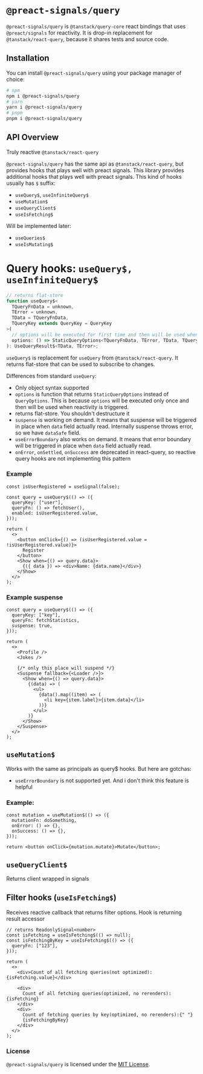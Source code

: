 # `@preact-signals/query`

`@preact-signals/query` is `@tanstack/query-core` react bindings that uses `@preact/signals` for reactivity. It is drop-in replacement for `@tanstack/react-query`, because it shares tests and source code.

## Installation

You can install `@preact-signals/query` using your package manager of choice:

```bash
# npm
npm i @preact-signals/query
# yarn
yarn i @preact-signals/query
# pnpm
pnpm i @preact-signals/query
```

## API Overview

Truly reactive `@tanstack/react-query`

`@preact-signals/query` has the same api as `@tanstack/react-query`, but provides hooks that plays well with preact signals. This library provides additional hooks that plays well with preact signals. This kind of hooks usually has `$` suffix:

- `useQuery$`, `useInfiniteQuery$`
- `useMutation$`
- `useQueryClient$`
- `useIsFetching$`

Will be implemented later:

- `useQueries$`
- `useIsMutating$`

# Query hooks: `useQuery$, useInfiniteQuery$`

```ts
// returns flat-store
function useQuery$<
  TQueryFnData = unknown,
  TError = unknown,
  TData = TQueryFnData,
  TQueryKey extends QueryKey = QueryKey
>(
  // options will be executed for first time and then will be used when reactivity is triggered
  options: () => StaticQueryOptions<TQueryFnData, TError, TData, TQueryKey>
): UseQueryResult$<TData, TError>;
```

`useQuery$` is replacement for `useQuery` from `@tanstack/react-query`. It returns flat-store that can be used to subscribe to changes.

Differences from standard `useQuery`:

- Only object syntax supported
- `options` is function that returns `StaticQueryOptions` instead of `QueryOptions`. This is because `options` will be executed only once and then will be used when reactivity is triggered.
- returns flat-store. You shouldn't destructure it
- `suspense` is working on demand. It means that suspense will be triggered in place when `data` field actually read. Internally suspense throws error, so we have `dataSafe` field.
- `useErrorBoundary` also works on demand. It means that error boundary will be triggered in place when `data` field actually read.
- `onError`, `onSettled`, `onSuccess` are deprecated in react-query, so reactive query hooks are not implementing this pattern

### Example

```tsx
const isUserRegistered = useSignal(false);

const query = useQuery$(() => ({
  queryKey: ["user"],
  queryFn: () => fetchUser(),
  enabled: isUserRegistered.value,
}));

return (
  <>
    <button onClick={() => (isUserRegistered.value = !isUserRegistered.value)}>
      Register
    </button>
    <Show when={() => query.data}>
      {({ data }) => <div>Name: {data.name}</div>}
    </Show>
  </>
);
```

### Example suspense

```tsx
const query = useQuery$(() => ({
  queryKey: ["key"],
  queryFn: fetchStatistics,
  suspense: true,
}));

return (
  <>
    <Profile />
    <Jokes />

    {/* only this place will suspend */}
    <Suspense fallback={<Loader />}>
      <Show when={() => query.data}>
        {(data) => (
          <ul>
            {data().map((item) => (
              <li key={item.label}>{item.data}</li>
            ))}
          </ul>
        )}
      </Show>
    </Suspense>
  </>
);
```

## `useMutation$`

Works with the same as principals as query$ hooks. But here are gotchas:

- `useErrorBoundary` is not supported yet. And i don't think this feature is helpful

### Example:

```tsx
const mutation = useMutation$(() => ({
  mutationFn: doSomething,
  onError: () => {},
  onSuccess: () => {},
}));

return <button onClick={mutation.mutate}>Mutate</button>;
```

## `useQueryClient$`

Returns client wrapped in signals

## Filter hooks (`useIsFetching$`)

Receives reactive callback that returns filter options. Hook is returning result accessor

```tsx
// returns ReadonlySignal<number>
const isFetching = useIsFetching$(() => null);
const isFetchingByKey = useIsFetching$(() => ({
  queryFn: ["123"],
}));

return (
  <>
    <div>Count of all fetching queries(not optimized): {isFetching.value}</div>

    <div>
      Count of all fetching queries(optimized, no rerenders): {isFetching}
    </div>
    <div>
      Count of fetching queries by key(optimized, no rerenders):{" "}
      {isFetchingByKey}
    </div>
  </>
);
```

### License

`@preact-signals/query` is licensed under the [MIT License](./LICENSE).
